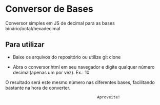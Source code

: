 # Conversor de Bases

Conversor simples em JS de decimal para as bases binário/octal/hexadecimal

## Para utilizar

- Baixe os arquivos do repositório ou utilize git clone

- Abra o conversor.html em seu navegador e digite qualquer número decimal(apenas um por vez). Ex.: 10

O resultado será este mesmo número nas diferentes bases, facilitando bastante na hora de converter.

                                            Aproveite!